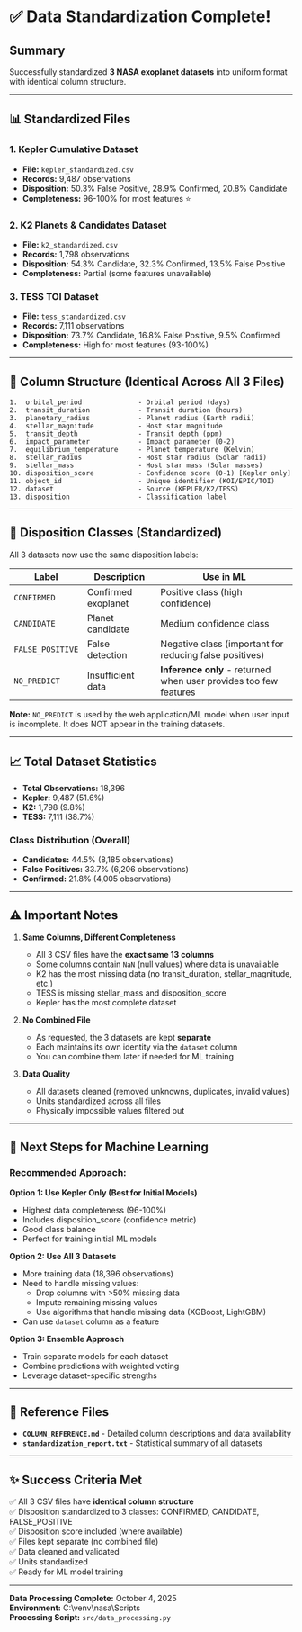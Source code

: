 # ✅ Data Standardization Complete!

## Summary

Successfully standardized **3 NASA exoplanet datasets** into uniform format with identical column structure.

---

## 📊 Standardized Files

### 1. Kepler Cumulative Dataset
- **File:** `kepler_standardized.csv`
- **Records:** 9,487 observations
- **Disposition:** 50.3% False Positive, 28.9% Confirmed, 20.8% Candidate
- **Completeness:** 96-100% for most features ⭐

### 2. K2 Planets & Candidates Dataset
- **File:** `k2_standardized.csv`
- **Records:** 1,798 observations
- **Disposition:** 54.3% Candidate, 32.3% Confirmed, 13.5% False Positive
- **Completeness:** Partial (some features unavailable)

### 3. TESS TOI Dataset
- **File:** `tess_standardized.csv`
- **Records:** 7,111 observations
- **Disposition:** 73.7% Candidate, 16.8% False Positive, 9.5% Confirmed
- **Completeness:** High for most features (93-100%)

---

## 🔧 Column Structure (Identical Across All 3 Files)

```
1.  orbital_period              - Orbital period (days)
2.  transit_duration            - Transit duration (hours)
3.  planetary_radius            - Planet radius (Earth radii)
4.  stellar_magnitude           - Host star magnitude
5.  transit_depth               - Transit depth (ppm)
6.  impact_parameter            - Impact parameter (0-2)
7.  equilibrium_temperature     - Planet temperature (Kelvin)
8.  stellar_radius              - Host star radius (Solar radii)
9.  stellar_mass                - Host star mass (Solar masses)
10. disposition_score           - Confidence score (0-1) [Kepler only]
11. object_id                   - Unique identifier (KOI/EPIC/TOI)
12. dataset                     - Source (KEPLER/K2/TESS)
13. disposition                 - Classification label
```

---

## 🎯 Disposition Classes (Standardized)

All 3 datasets now use the same disposition labels:

| Label | Description | Use in ML |
|-------|-------------|-----------|
| `CONFIRMED` | Confirmed exoplanet | Positive class (high confidence) |
| `CANDIDATE` | Planet candidate | Medium confidence class |
| `FALSE_POSITIVE` | False detection | Negative class (important for reducing false positives) |
| `NO_PREDICT` | Insufficient data | **Inference only** - returned when user provides too few features |

**Note:** `NO_PREDICT` is used by the web application/ML model when user input is incomplete. It does NOT appear in the training datasets.

---

## 📈 Total Dataset Statistics

- **Total Observations:** 18,396
- **Kepler:** 9,487 (51.6%)
- **K2:** 1,798 (9.8%)
- **TESS:** 7,111 (38.7%)

### Class Distribution (Overall)
- **Candidates:** 44.5% (8,185 observations)
- **False Positives:** 33.7% (6,206 observations)
- **Confirmed:** 21.8% (4,005 observations)

---

## ⚠️ Important Notes

1. **Same Columns, Different Completeness**
   - All 3 CSV files have the **exact same 13 columns**
   - Some columns contain `NaN` (null values) where data is unavailable
   - K2 has the most missing data (no transit_duration, stellar_magnitude, etc.)
   - TESS is missing stellar_mass and disposition_score
   - Kepler has the most complete dataset

2. **No Combined File**
   - As requested, the 3 datasets are kept **separate**
   - Each maintains its own identity via the `dataset` column
   - You can combine them later if needed for ML training

3. **Data Quality**
   - All datasets cleaned (removed unknowns, duplicates, invalid values)
   - Units standardized across all files
   - Physically impossible values filtered out

---

## 🚀 Next Steps for Machine Learning

### Recommended Approach:

**Option 1: Use Kepler Only (Best for Initial Models)**
- Highest data completeness (96-100%)
- Includes disposition_score (confidence metric)
- Good class balance
- Perfect for training initial ML models

**Option 2: Use All 3 Datasets**
- More training data (18,396 observations)
- Need to handle missing values:
  - Drop columns with >50% missing data
  - Impute remaining missing values
  - Use algorithms that handle missing data (XGBoost, LightGBM)
- Can use `dataset` column as a feature

**Option 3: Ensemble Approach**
- Train separate models for each dataset
- Combine predictions with weighted voting
- Leverage dataset-specific strengths

---

## 📖 Reference Files

- **`COLUMN_REFERENCE.md`** - Detailed column descriptions and data availability
- **`standardization_report.txt`** - Statistical summary of all datasets

---

## ✨ Success Criteria Met

✅ All 3 CSV files have **identical column structure**  
✅ Disposition standardized to 3 classes: CONFIRMED, CANDIDATE, FALSE_POSITIVE  
✅ Disposition score included (where available)  
✅ Files kept separate (no combined file)  
✅ Data cleaned and validated  
✅ Units standardized  
✅ Ready for ML model training  

---

**Data Processing Complete:** October 4, 2025  
**Environment:** C:\venv\nasa\Scripts  
**Processing Script:** `src/data_processing.py`
